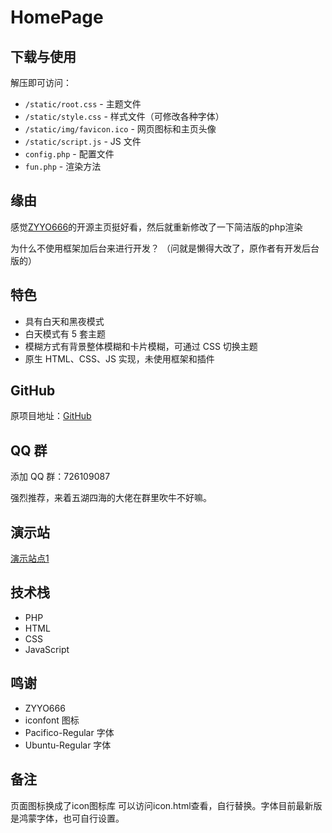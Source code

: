# HomePage

## 下载与使用

解压即可访问：

- `/static/root.css` - 主题文件
- `/static/style.css` - 样式文件（可修改各种字体）
- `/static/img/favicon.ico` - 网页图标和主页头像
- `/static/script.js` - JS 文件
- `config.php` - 配置文件
- `fun.php` - 渲染方法

## 缘由

感觉[ZYYO666](https://github.com/ZYYO666/homepage)的开源主页挺好看，然后就重新修改了一下简洁版的php渲染

为什么不使用框架加后台来进行开发？ （问就是懒得大改了，原作者有开发后台版的）


## 特色

- 具有白天和黑夜模式
- 白天模式有 5 套主题
- 模糊方式有背景整体模糊和卡片模糊，可通过 CSS 切换主题
- 原生 HTML、CSS、JS 实现，未使用框架和插件

## GitHub

原项目地址：[GitHub](https://github.com/ZYYO666/homepage)

## QQ 群

添加 QQ 群：726109087

强烈推荐，来着五湖四海的大佬在群里吹牛不好嘛。

## 演示站

[演示站点1](https://lucksss.com)

## 技术栈

- PHP
- HTML
- CSS
- JavaScript

## 鸣谢

- ZYYO666
- iconfont 图标
- Pacifico-Regular 字体
- Ubuntu-Regular 字体

## 备注

页面图标换成了icon图标库 可以访问icon.html查看，自行替换。字体目前最新版是鸿蒙字体，也可自行设置。
